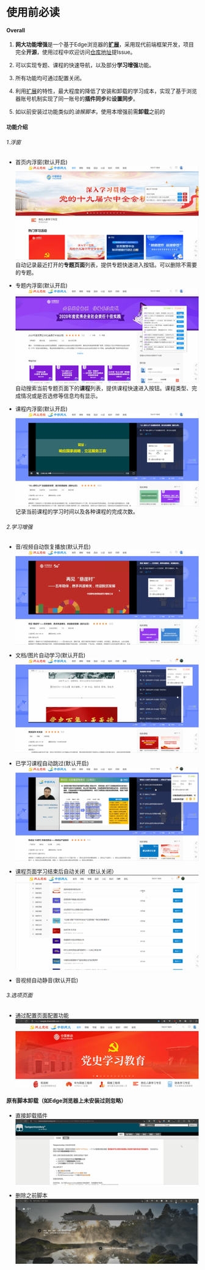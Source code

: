 # 使用前必读

#### Overall
1. **网大功能增强**是一个基于Edge浏览器的[**扩展**](edge://extensions/)，采用现代前端框架开发，项目完全**开源**，使用过程中欢迎访问[仓库地址](https://github.com/huaxiaoxuan7/CM-wangda-extension)提Issue。

2. 可以实现专题、课程的快速导航，以及部分**学习增强**功能。

3. 所有功能均可通过配置关闭。

4. 利用[扩展](edge://extensions/)的特性，最大程度的降低了安装和卸载的学习成本，实现了基于浏览器账号机制实现了同一账号的**插件同步**和**设置同步**。

5. 如以前安装过功能类似的*油猴脚本*，使用本增强前需**卸载**之前的

#### 功能介绍
###### 1.浮窗
- 首页内浮窗(默认开启)
![](/assets/homePanel.gif "首页内浮窗")
自动记录最近打开的**专题页面**列表，提供专题快速进入按钮。可以删除不需要的专题。

- 专题内浮窗(默认开启)
![](/assets/subjectPanel.gif "专题内浮窗")
自动搜索当前专题页面下的**课程**列表，提供课程快速进入按钮。课程类型、完成情况或是否选修等信息均有显示。

- 课程内浮窗(默认开启)
![](/assets/coursePanel.gif "课程内浮窗")
记录当前课程的学习时间以及各种课程的完成次数。

###### 2.学习增强
- 音/视频自动恢复播放(默认开启)
![](/assets/courseEnhance1.gif "音/视频自动恢复播放")

- 文档/图片自动学习(默认开启)
![](/assets/courseEnhance2.gif "文档/图片自动学习")

- 已学习课程自动跳过(默认开启)
![](/assets/courseEnhance3.gif "已学习课程自动跳过")

- 课程页面学习结束后自动关闭（默认关闭）
![](/assets/courseEnhance4.gif "课程页面学习结束后自动关闭")

- 音视频自动静音(默认开启)

###### 3.选项页面
- 通过配置页面配置功能
![](/assets/settings.gif "通过配置页面配置增强功能")

#### 原有脚本卸载（如Edge浏览器上未安装过则忽略）
- 直接卸载插件
![](/assets/uninstallCrx.gif "直接卸载插件")

- 删除之前脚本
![](/assets/uninstallScript.gif "直接卸载插件")
